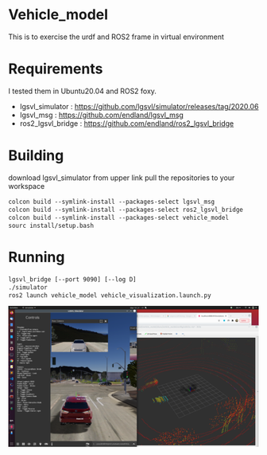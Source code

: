 # Vehicle_model

This is to exercise the urdf and ROS2 frame in virtual environment

# Requirements
I tested them in Ubuntu20.04 and ROS2 foxy.

* lgsvl_simulator : https://github.com/lgsvl/simulator/releases/tag/2020.06
* lgsvl_msg : https://github.com/endland/lgsvl_msg
* ros2_lgsvl_bridge : https://github.com/endland/ros2_lgsvl_bridge

# Building
download lgsvl_simulator from upper link
pull the repositories to your workspace

```
colcon build --symlink-install --packages-select lgsvl_msg
colcon build --symlink-install --packages-select ros2_lgsvl_bridge
colcon build --symlink-install --packages-select vehicle_model
sourc install/setup.bash
```

# Running

```
lgsvl_bridge [--port 9090] [--log D]
./simulator
ros2 launch vehicle_model vehicle_visualization.launch.py

```

![Alt text](/simulator.png)
